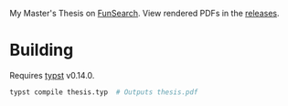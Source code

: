 My Master's Thesis on [FunSearch](https://github.com/lumi-a/funsearch). View rendered PDFs in the [releases](https://github.com/lumi-a/masters-thesis/releases).

# Building
Requires [typst](https://typst.app/) v0.14.0.

```sh
typst compile thesis.typ  # Outputs thesis.pdf
```
